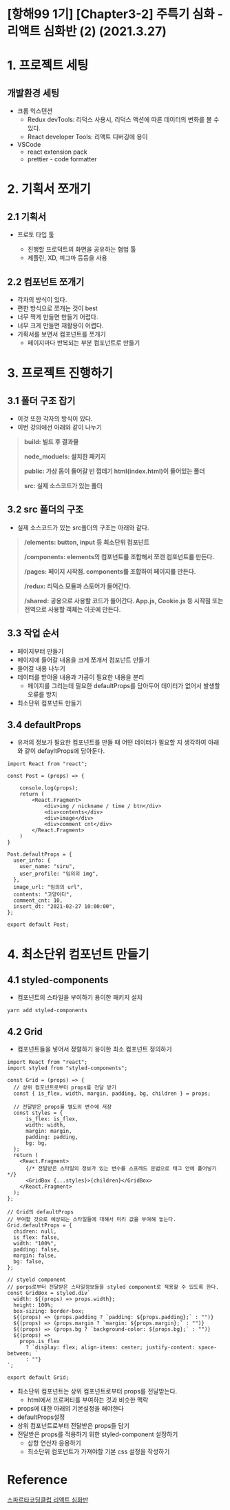 # [항해99 1기] [Chapter3-2] 주특기 심화 - 리액트 심화반 (2) (2021.3.27)



# 1. 프로젝트 세팅

## 개발환경 세팅

* 크롬 익스텐션
  * Redux devTools: 리덕스 사용시, 리덕스 액션에 따른 데이터의 변화를 볼 수 있다.
  * React developer Tools: 리액트 디버깅에 용이
* VSCode
  * react extension pack
  * prettier - code formatter



# 2.  기획서 쪼개기

## 2.1 기획서

* 프로토 타입 툴

  * 진행할 프로덕트의 화면을 공유하는 협업 툴
  * 제플린, XD, 피그마 등등을 사용

  

## 2.2 컴포넌트 쪼개기

* 각자의 방식이 있다.
* 편한 방식으로 쪼개는 것이 best
* 너무 짝게 만들면 만들기 어렵다.
* 너무 크게 만들면 재활용이 어렵다.
* 기획서를 보면서 컴포넌트를 쪼개기
  * 페이지마다 반복되는 부분 컴포넌트로 만들기



# 3. 프로젝트 진행하기

## 3.1 폴더 구조 잡기

* 이것 또한 각자의 방식이 있다.
* 이번 강의에선 아래와 같이 나누기

> **build: 빌드 후 결과물**
>
> **node_moduels: 설치한 패키지**
>
> **public: 가상 돔이 들어갈 빈 껍데기 html(index.html)이 들어있는 폴더**
>
> **src: 실제 소스코드가 있는 폴더**



## 3.2 src 폴더의 구조

* 실제 소스코드가 있는 src폴더의 구조는 아래와 같다.

> **/elements: button, input 등 최소단위 컴포넌트**
>
> **/components: elements의 컴포넌트를 조합해서 쪼갠 컴포넌트를 만든다.**
>
> **/pages: 페이지 시작점. components를 조합하여 페이지를 만든다.**
>
> **/redux: 리덕스 모듈과 스토어가 들어간다.**
>
> **/shared: 공용으로 사용할 코드가 들어간다. App.js, Cookie.js 등 시작점 또는 전역으로 사용할 객체는 이곳에 만든다.**



## 3.3 작업 순서

* 페이지부터 만들기
* 페이지에 들어갈 내용을 크게 쪼개서 컴포넌트 만들기
* 들어갈 내용 나누기
* 데이터를 받아올 내용과 가공이 필요한 내용을 분리
  * 페이지를 그리는데 필요한 defaultProps를 담아두어 데이터가 없어서 발생할 오류를 방지
* 최소단위 컴포넌트 만들기



## 3.4 defaultProps

* 유저의 정보가 필요한 컴포넌트를 만들 때 어떤 데이터가 필요할 지 생각하여 아래와 같이 defayltProps에 담아둔다.

```React
import React from "react";

const Post = (props) => {

    console.log(props);
    return (
        <React.Fragment>
            <div>img / nickname / time / btn</div>
            <div>contents</div>
            <div>image</div>
            <div>comment cnt</div>
        </React.Fragment>
    )
}

Post.defaultProps = {
  user_info: {
    user_name: "siru",
    user_profile: "임의의 img",
  },
  image_url: "임의의 url",
  contents: "고양이다",
  comment_cnt: 10,
  insert_dt: "2021-02-27 10:00:00",
};

export default Post;
```



# 4. 최소단위 컴포넌트 만들기

## 4.1 styled-components

* 컴포넌트의 스타일을 부여하기 용이한 패키지 설치

```shell
yarn add styled-components
```



## 4.2 Grid

* 컴포넌트들을 넣어서 정렬하기 용이한 최소 컴포넌트 정의하기

```react
import React from "react";
import styled from "styled-components";

const Grid = (props) => {
  // 상위 컴포넌트로부터 props를 전달 받기
  const { is_flex, width, margin, padding, bg, children } = props;

  // 전달받은 props를 별도의 변수에 저장
  const styles = {
      is_flex: is_flex,
      width: width,
      margin: margin,
      padding: padding,
      bg: bg,
  };
  return (
    <React.Fragment>
      {/* 전달받은 스타일의 정보가 있는 변수를 스프레드 문법으로 태그 안에 풀어넣기 */}
      <GridBox {...styles}>{children}</GridBox>
    </React.Fragment>
  );
};

// Grid의 defaultProps
// 부여할 것으로 예상되는 스타일들에 대해서 미리 값을 부여해 놓는다.
Grid.defaultProps = {
  chidren: null,
  is_flex: false,
  width: "100%",
  padding: false,
  margin: false,
  bg: false,
};

// styeld component
// porps로부터 전달받은 스타일정보들을 styled component로 적용할 수 있도록 한다.
const GridBox = styled.div`
  width: ${(props) => props.width};
  height: 100%;
  box-sizing: border-box;
  ${(props) => (props.padding ? `padding: ${props.padding};` : "")}
  ${(props) => (props.margin ? `margin: ${props.margin};` : "")}
  ${(props) => (props.bg ? `background-color: ${props.bg};` : "")}
  ${(props) =>
    props.is_flex
      ? `display: flex; align-items: center; justify-content: space-between; `
      : ""}
`;

export default Grid;
```

* 최소단위 컴포넌트는 상위 컴포넌트로부터 props를 전달받는다.
  * html에서 프로퍼티를 부여하는 것과 비슷한 맥락
* props에 대한 아래의 기본설정을 해야한다
* defaultProps설정
* 상위 컴포넌트로부터 전달받은 props들 담기
* 전달받은 props를 적용하기 위한 styled-component 설정하기
  * 삼항 연산자 응용하기
  * 최소단위 컴포넌트가 가져야할 기본 css 설정을 작성하기





















# Reference

[스파르타코딩클럽 리액트 심화반](https://spartacodingclub.kr/online/react/plus)

